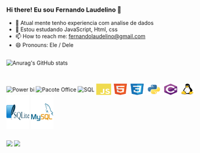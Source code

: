 ### Hi there! Eu sou Fernando Laudelino 👋


- 🔭 Atual mente tenho experiencia com analise de dados
- 🌱 Estou estudando JavaScript, Html, css
- 📫 How to reach me: fernandolaudelino@gmail.com
- 😄 Pronouns: Ele / Dele
##
![Anurag's GitHub stats](https://github-readme-stats.vercel.app/api?username=Fernando-Laudelino&show_icons=true&theme=merko)
##
<div style="display: inline_block"><br>
  <img align="center" title="Power BI" alt="Power bi" height="50" width="60" src="https://its.gmu.edu/wp-content/uploads/Power-BI.png">
  <img align="center" title="Pacote Office" alt="Pacote Office" height="30" width="40" src="https://dl2.macupdate.com/images/icons256/60908.png?time=1668659612">
  <img align="center" title="SQL Server" alt="SQL" Server" height="30" width="40" src="https://alternative.me/media/256/microsoft-sql-server-icon-q9cwgo05m07x4sfl-c.png">
  <img align="center" title="JavaScript" alt="Javascript" height="30" width="40" src="https://raw.githubusercontent.com/devicons/devicon/master/icons/javascript/javascript-plain.svg">
  <img align="center" title="HTML 5" alt="HTML 5" height="30" width="40" src="https://raw.githubusercontent.com/devicons/devicon/master/icons/html5/html5-original.svg">
  <img align="center" title="CSS 3" alt="CSS 3" height="30" width="40" src="https://raw.githubusercontent.com/devicons/devicon/master/icons/css3/css3-original.svg">
  <img align="center" title="Python" alt="Python" height="30" width="40" src="https://raw.githubusercontent.com/devicons/devicon/master/icons/python/python-original.svg">
  <img align="center" title="Csharp" alt="Csharp" height="30" width="40" src="https://raw.githubusercontent.com/devicons/devicon/master/icons/csharp/csharp-original.svg">
  <img align="center" title="Linux" alt="Linux" height="30" width="40" src="https://github.com/devicons/devicon/blob/master/icons/linux/linux-original.svg">
  <img align="center" title="SQL Lite" alt="SQL Lite" height="90" width=60" src="https://github.com/devicons/devicon/blob/master/icons/sqlite/sqlite-original-wordmark.svg">
  <img align="center" title="MY SQL" alt="MY SQL" height="90" width="60" src="https://github.com/devicons/devicon/blob/master/icons/mysql/mysql-original-wordmark.svg">                                                                                                                 
</div>

##

<div>
  <a href = "mailto:fernandolaudelinoadm@gmail.com"><img src="https://img.shields.io/badge/-Gmail-%23333?style=for-the-badge&logo=gmail&logoColor=white" target="_blank"></a>
  <a href="https://www.linkedin.com/in/fernando-laudelino-160149208" target="_blank"><img src="https://img.shields.io/badge/-LinkedIn-%230077B5?style=for-the-badge&logo=linkedin&logoColor=white" target="_blank"></a>
</div>
